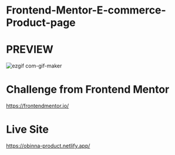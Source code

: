 # Frontend-Mentor-E-commerce-Product-page

# PREVIEW
![ezgif com-gif-maker](https://user-images.githubusercontent.com/105124616/168423010-7bcda8dc-4f94-4663-95fd-96029e0c72fa.gif)

# Challenge from Frontend Mentor
https://frontendmentor.io/

# Live Site
https://obinna-product.netlify.app/
